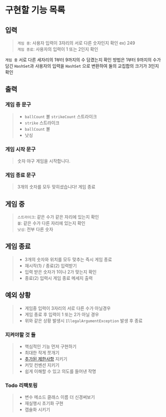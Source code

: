 # 구현할 기능 목록

## 입력
> `게임 중`: 사용자 입력이 3자리의 서로 다른 숫자인지 확인 ex) 249\
> `게임 종료`: 사용자의 입력이 1 또는 2인지 확인

`게임 중` 서로 다른 세자리의 1부터 9까지의 수 담겼는지 확인 방법은 1부터 9까지의 수가 담긴 `HashSet`과 사용자의 입력을 `HashSet`
으로 변환하여 둘의 교집합의 크기가 3인지 확인
## 출력
### 게임 중 문구
> * `ballCount` 볼 `strikeCount` 스트라이크
> * `strike` 스트라이크
> * `ballCount` 볼
> * 낫싱

### 게임 시작 문구
> 숫자 야구 게임을 시작합니다.

### 게임 종료 문구
> 3개의 숫자를 모두 맞히셨습니다! 게임 종료

## 게임 중

> `스트라이크`: 같은 수가 같은 자리에 있는지 확인\
> `볼`: 같은 수가 다른 자리에 있는지 확인\
> `낫싱`: 전부 다른 숫자

## 게임 종료
> * 3개의 숫자와 위치를 모두 맞추는 즉시 게임 종료
> * 재시작(1) / 종료(2) 입력받기
> * 입력 받은 숫자가 1이나 2가 맞는지 확인
> * 종료(2) 입력시 게임 종료 메세지 출력
> 

## 예외 상황
> * 게임중 입력이 3자리의 서로 다른 수가 아닐경우
> * 게임 종료 후 입력이 1 또는 2가 아닐 경우
> * 위와 같은 상황 발생시 `IllegalArgumentException` 발생 후 종료

### 지켜야할 것 들
> * 핵심적인 기능 먼저 구현하기
> * 최대한 작게 쪼개기
> * [추가된 제한사항](https://github.com/reddevilmidzy/java-baseball#%EC%B6%94%EA%B0%80%EB%90%9C-%EC%9A%94%EA%B5%AC-%EC%82%AC%ED%95%AD) 지키기
> * 커밋 컨벤션 지키기
> * 쉽게 이해할 수 있고 의도를 들어낸 작명

### Todo 리팩토링
> * 변수 메소드 클래스 이름 더 신경써보기
> * 재실행시 초기화 구현
> * 캡슐화 시키기